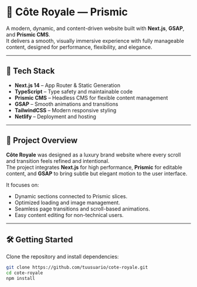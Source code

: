 # 🏰 Côte Royale — Prismic

A modern, dynamic, and content-driven website built with **Next.js**, **GSAP**, and **Prismic CMS**.  
It delivers a smooth, visually immersive experience with fully manageable content, designed for performance, flexibility, and elegance.

---

## 🚀 Tech Stack

- **Next.js 14** – App Router & Static Generation  
- **TypeScript** – Type safety and maintainable code  
- **Prismic CMS** – Headless CMS for flexible content management  
- **GSAP** – Smooth animations and transitions  
- **TailwindCSS** – Modern responsive styling  
- **Netlify** – Deployment and hosting  

---

## 🧠 Project Overview

**Côte Royale** was designed as a luxury brand website where every scroll and transition feels refined and intentional.  
The project integrates **Next.js** for high performance, **Prismic** for editable content, and **GSAP** to bring subtle but elegant motion to the user interface.

It focuses on:
- Dynamic sections connected to Prismic slices.  
- Optimized loading and image management.  
- Seamless page transitions and scroll-based animations.  
- Easy content editing for non-technical users.

---

## 🛠️ Getting Started

Clone the repository and install dependencies:

```bash
git clone https://github.com/tuusuario/cote-royale.git
cd cote-royale
npm install
